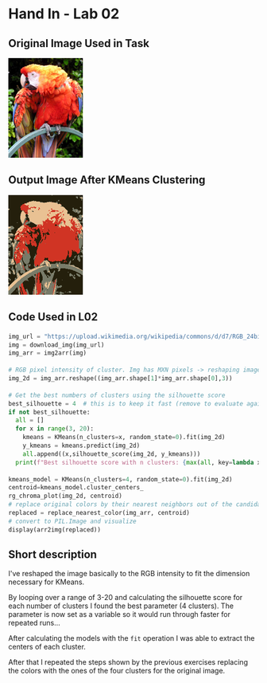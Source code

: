 # Hand In - Lab 02

## Original Image Used in Task

![](./L02-original-image.png)

## Output Image After KMeans Clustering

![](./L02-output-image.png)

## Code Used in L02

```python
img_url = "https://upload.wikimedia.org/wikipedia/commons/d/d7/RGB_24bits_palette_sample_image.jpg"
img = download_img(img_url)
img_arr = img2arr(img)

# RGB pixel intensity of cluster. Img has MXN pixels -> reshaping image array to shape (M*N,3)
img_2d = img_arr.reshape((img_arr.shape[1]*img_arr.shape[0],3))

# Get the best numbers of clusters using the silhouette score
best_silhouette = 4  # this is to keep it fast (remove to evaluate again)
if not best_silhouette:
  all = []
  for x in range(3, 20):
    kmeans = KMeans(n_clusters=x, random_state=0).fit(img_2d)
    y_kmeans = kmeans.predict(img_2d)
    all.append((x,silhouette_score(img_2d, y_kmeans)))
  print(f"Best silhouette score with n clusters: {max(all, key=lambda x: x[1])[0]}")

kmeans_model = KMeans(n_clusters=4, random_state=0).fit(img_2d)
centroid=kmeans_model.cluster_centers_
rg_chroma_plot(img_2d, centroid)
# replace original colors by their nearest neighbors out of the candidate centers
replaced = replace_nearest_color(img_arr, centroid)
# convert to PIL.Image and visualize
display(arr2img(replaced))
```

## Short description

I've reshaped the image basically to the RGB intensity to fit the dimension
necessary for KMeans.

By looping over a range of 3-20 and calculating the silhouette score for
each number of clusters I found the best parameter (4 clusters). The parameter
is now set as a variable so it would run through faster for repeated runs...

After calculating the models with the `fit` operation I was able to extract
the centers of each cluster.

After that I repeated the steps shown by the previous exercises replacing the
colors with the ones of the four clusters for the original image.
